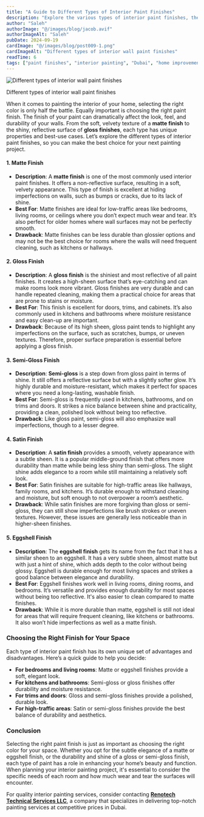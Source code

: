 ```yaml
---
title: "A Guide to Different Types of Interior Paint Finishes"
description: "Explore the various types of interior paint finishes, their properties, best uses, and drawbacks to help you choose the right one for your home."
author: "Saleh"
authorImage: "@/images/blog/jacob.avif"
authorImageAlt: "Saleh"
pubDate: 2024-09-19
cardImage: "@/images/blog/post009-1.png"
cardImageAlt: "Different types of interior wall paint finishes"
readTime: 6
tags: ["paint finishes", "interior painting", "Dubai", "home improvement", "wall paint"]
---
```



![Different types of interior wall paint finishes](@/images/blog/post009-1.png "Different types of interior wall paint finishes")

Different types of interior wall paint finishes

When it comes to painting the interior of your home, selecting the right color is only half the battle. Equally important is choosing the right paint finish. The finish of your paint can dramatically affect the look, feel, and durability of your walls. From the soft, velvety texture of a  **matte finish**  to the shiny, reflective surface of  **gloss finishes**, each type has unique properties and best-use cases. Let’s explore the different types of interior paint finishes, so you can make the best choice for your next painting project.

#### 1. Matte Finish

-   **Description**: A  **matte finish**  is one of the most commonly used interior paint finishes. It offers a non-reflective surface, resulting in a soft, velvety appearance. This type of finish is excellent at hiding imperfections on walls, such as bumps or cracks, due to its lack of shine.
-   **Best For**: Matte finishes are ideal for low-traffic areas like bedrooms, living rooms, or ceilings where you don’t expect much wear and tear. It’s also perfect for older homes where wall surfaces may not be perfectly smooth.
-   **Drawback**: Matte finishes can be less durable than glossier options and may not be the best choice for rooms where the walls will need frequent cleaning, such as kitchens or hallways.

#### 2. Gloss Finish

-   **Description**: A  **gloss finish**  is the shiniest and most reflective of all paint finishes. It creates a high-sheen surface that’s eye-catching and can make rooms look more vibrant. Gloss finishes are very durable and can handle repeated cleaning, making them a practical choice for areas that are prone to stains or moisture.
-   **Best For**: This finish is excellent for doors, trims, and cabinets. It’s also commonly used in kitchens and bathrooms where moisture resistance and easy clean-up are important.
-   **Drawback**: Because of its high sheen, gloss paint tends to highlight any imperfections on the surface, such as scratches, bumps, or uneven textures. Therefore, proper surface preparation is essential before applying a gloss finish.

#### 3. Semi-Gloss Finish

-   **Description**:  **Semi-gloss**  is a step down from gloss paint in terms of shine. It still offers a reflective surface but with a slightly softer glow. It’s highly durable and moisture-resistant, which makes it perfect for spaces where you need a long-lasting, washable finish.
-   **Best For**: Semi-gloss is frequently used in kitchens, bathrooms, and on trims and doors. It strikes a nice balance between shine and practicality, providing a clean, polished look without being too reflective.
-   **Drawback**: Like gloss paint, semi-gloss will also emphasize wall imperfections, though to a lesser degree.

#### 4. Satin Finish

-   **Description**: A  **satin finish**  provides a smooth, velvety appearance with a subtle sheen. It is a popular middle-ground finish that offers more durability than matte while being less shiny than semi-gloss. The slight shine adds elegance to a room while still maintaining a relatively soft look.
-   **Best For**: Satin finishes are suitable for high-traffic areas like hallways, family rooms, and kitchens. It’s durable enough to withstand cleaning and moisture, but soft enough to not overpower a room’s aesthetic.
-   **Drawback**: While satin finishes are more forgiving than gloss or semi-gloss, they can still show imperfections like brush strokes or uneven textures. However, these issues are generally less noticeable than in higher-sheen finishes.

#### 5. Eggshell Finish

-   **Description**: The  **eggshell finish**  gets its name from the fact that it has a similar sheen to an eggshell. It has a very subtle sheen, almost matte but with just a hint of shine, which adds depth to the color without being glossy. Eggshell is durable enough for most living spaces and strikes a good balance between elegance and durability.
-   **Best For**: Eggshell finishes work well in living rooms, dining rooms, and bedrooms. It’s versatile and provides enough durability for most spaces without being too reflective. It's also easier to clean compared to matte finishes.
-   **Drawback**: While it is more durable than matte, eggshell is still not ideal for areas that will require frequent cleaning, like kitchens or bathrooms. It also won’t hide imperfections as well as a matte finish.

### Choosing the Right Finish for Your Space

Each type of interior paint finish has its own unique set of advantages and disadvantages. Here’s a quick guide to help you decide:

-   **For bedrooms and living rooms**: Matte or eggshell finishes provide a soft, elegant look.
-   **For kitchens and bathrooms**: Semi-gloss or gloss finishes offer durability and moisture resistance.
-   **For trims and doors**: Gloss and semi-gloss finishes provide a polished, durable look.
-   **For high-traffic areas**: Satin or semi-gloss finishes provide the best balance of durability and aesthetics.

### Conclusion

Selecting the right paint finish is just as important as choosing the right color for your space. Whether you opt for the subtle elegance of a matte or eggshell finish, or the durability and shine of a gloss or semi-gloss finish, each type of paint has a role in enhancing your home’s beauty and function. When planning your interior painting project, it's essential to consider the specific needs of each room and how much wear and tear the surfaces will encounter.

For quality interior painting services, consider contacting  [**Renotech Technical Services LLC**](https://dxbrenovations.ae/), a company that specializes in delivering top-notch painting services at competitive prices in Dubai.